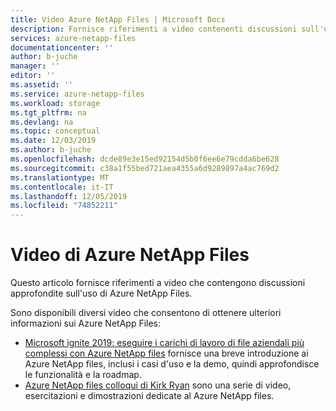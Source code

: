 ```yaml
---
title: Video Azure NetApp Files | Microsoft Docs
description: Fornisce riferimenti a video contenenti discussioni sull'utilizzo di Azure NetApp Files.
services: azure-netapp-files
documentationcenter: ''
author: b-juche
manager: ''
editor: ''
ms.assetid: ''
ms.service: azure-netapp-files
ms.workload: storage
ms.tgt_pltfrm: na
ms.devlang: na
ms.topic: conceptual
ms.date: 12/03/2019
ms.author: b-juche
ms.openlocfilehash: dcde89e3e15ed92154d5b0f6ee6e79cdda6be628
ms.sourcegitcommit: c38a1f55bed721aea4355a6d9289897a4ac769d2
ms.translationtype: MT
ms.contentlocale: it-IT
ms.lasthandoff: 12/05/2019
ms.locfileid: "74852211"
---
```

# <a name="azure-netapp-files-videos"></a>Video di Azure NetApp Files
Questo articolo fornisce riferimenti a video che contengono discussioni approfondite sull'uso di Azure NetApp Files. 

Sono disponibili diversi video che consentono di ottenere ulteriori informazioni sui Azure NetApp Files:  

* [Microsoft ignite 2019: eseguire i carichi di lavoro di file aziendali più complessi con Azure NetApp files](https://myignite.techcommunity.microsoft.com/sessions/82938?source=sessions) fornisce una breve introduzione ai Azure NetApp files, inclusi i casi d'uso e la demo, quindi approfondisce le funzionalità e la roadmap.
* [Azure NetApp files colloqui di Kirk Ryan](https://www.youtube.com/playlist?list=PLed1HZYUHIVDCWT68Qn22pbZUmKl7ch5x) sono una serie di video, esercitazioni e dimostrazioni dedicate al Azure NetApp files. 

